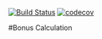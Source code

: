 [![Build Status](https://travis-ci.org/sergey-lb/bonuses-sport.svg?branch=master)](https://travis-ci.org/sergey-lb/bonuses-sport)
[![codecov](https://codecov.io/gh/sergey-lb/bonuses-sport/branch/master/graph/badge.svg)](https://codecov.io/gh/sergey-lb/bonuses-sport)

#Bonus Calculation